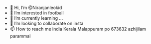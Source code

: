 - 👋 Hi, I’m @Niranjanleokid
- 👀 I’m interested in football 
- 🌱 I’m currently learning ...
- 💞️ I’m looking to collaborate on insta 
- 📫 How to reach me india Kerala Malappuram po 
673632 azhijilam parammal 
<!---
Niranjanleokid/Niranjanleokid is a ✨ special ✨ repository because its `README.md` (this file) appears on your GitHub profile.
You can click the Preview link to take a look at your changes.
--->
